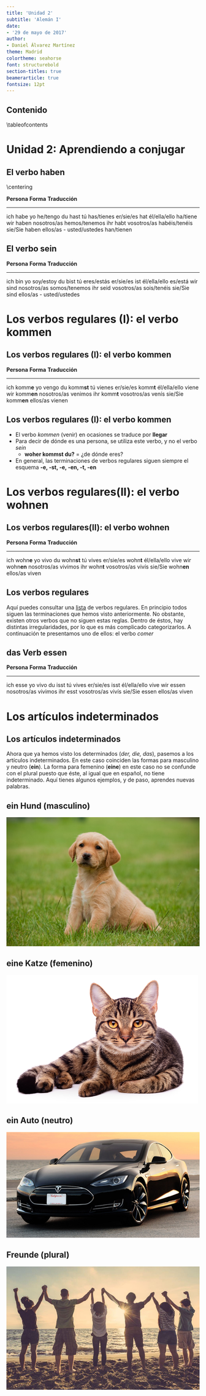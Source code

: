 ```yaml
---
title: 'Unidad 2'
subtitle: 'Alemán I'
date:
- '29 de mayo de 2017'
author:
- Daniel Álvarez Martínez
theme: Madrid
colortheme: seahorse
font: structurebold
section-titles: true
beamerarticle: true
fontsize: 12pt
---
```


## Contenido

\tableofcontents

# Unidad 2: Aprendiendo a conjugar

## El verbo haben

\centering

**Persona**      **Forma**        **Traducción**
---------      -----------    -------------
ich            habe           yo he/tengo
du             hast           tú has/tienes
er/sie/es      hat            él/ella/ello  ha/tiene
wir            haben          nosotros/as hemos/tenemos
ihr            habt           vosotros/as habéis/tenéis
sie/Sie        haben          ellos/as - usted/ustedes han/tienen

## El verbo sein

**Persona**      **Forma**     **Traducción**
---------      -----------    -------------
ich            bin            yo soy/estoy
du             bist           tú eres/estás
er/sie/es      ist            él/ella/ello  es/está
wir            sind           nosotros/as somos/tenemos
ihr            seid           vosotros/as sois/tenéis
sie/Sie        sind           ellos/as - usted/ustedes

# Los verbos regulares (I): el verbo kommen

## Los verbos regulares (I): el verbo kommen

**Persona**      **Forma**     **Traducción**
---------      -----------    -------------
ich            komm**e**         yo vengo
du             komm**st**        tú vienes
er/sie/es      komm**t**         él/ella/ello  viene
wir            komm**en**        nosotros/as venimos
ihr            komm**t**         vosotros/as venís
sie/Sie        komm**en**        ellos/as vienen

## Los verbos regulares (I): el verbo kommen

- El verbo *kommen* (venir) en ocasiones se traduce por **llegar**
- Para decir de dónde es una persona, se utiliza este verbo, y no el verbo *sein*
    - **woher kommst du?** = ¿de dónde eres?
- En general, las terminaciones de verbos regulares siguen siempre el esquema **-e, -st, -e, -en, -t, -en**

# Los verbos regulares(II): el verbo wohnen

## Los verbos regulares(II): el verbo wohnen

**Persona**      **Forma**        **Traducción**
---------      -----------    -------------
ich            wohn**e**        yo vivo
du             wohn**st**       tú vives
er/sie/es      wohn**t**        él/ella/ello  vive
wir            wohn**en**       nosotros/as vivimos
ihr            wohn**t**        vosotros/as vivís
sie/Sie        wohn**en**       ellos/as viven

## Los verbos regulares

Aquí puedes consultar una [lista](https://www.alemansencillo.com/verbos-regulares) de verbos regulares. En principio todos siguen las terminaciones que hemos visto anteriormente.
No obstante, existen otros verbos que no siguen estas reglas. Dentro de éstos, hay distintas irregularidades, por lo que es más complicado categorizarlos. A continuación te presentamos uno de ellos: el verbo *comer*

## das Verb **essen**

**Persona**      **Forma**        **Traducción**
---------      -----------    -------------
ich            esse           yo vivo
du             isst           tú vives
er/sie/es      isst           él/ella/ello  vive
wir            essen          nosotros/as vivimos
ihr            esst           vosotros/as vivís
sie/Sie        essen           ellos/as viven

# Los artículos indeterminados

## Los artículos indeterminados

Ahora que ya hemos visto los determinados (*der, die, das*), pasemos a los artículos indeterminados. En este caso coinciden las formas para masculino y neutro (**ein**). La forma para femenino (**eine**) en este caso no se confunde con el plural puesto que éste, al igual que en español, no tiene indeterminado. Aquí tienes algunos ejemplos, y de paso, aprendes nuevas palabras.

## ein Hund (masculino)

![perro](./imagenes/perro.jpg)

## eine Katze (femenino)

![gato](./imagenes/gato.jpg)

## ein Auto (neutro)

![coche](./imagenes/coche.jpg)

## Freunde (plural)

![amigos](./imagenes/amigos.jpg)


